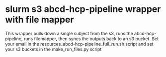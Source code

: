 # slurm s3 abcd-hcp-pipeline wrapper with file mapper
This wrapper pulls down a single subject from the s3, runs the abcd-hcp-pipeline, runs filemapper, then syncs the outputs back to an s3 bucket. Set your email in the resources_abcd-hcp-pipeline_full_run.sh script and set your s3 buckets in the make_run_files.py script
